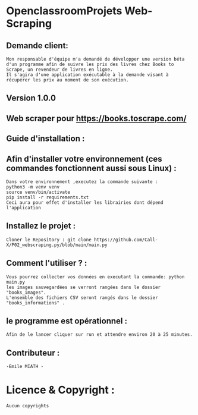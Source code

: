 
# OpenclassroomProjets Web-Scraping


## Demande client:
```
Mon responsable d'équipe m'a demandé de développer une version béta d'un programme afin de suivre les prix des livres chez Books to Scrape, un revendeur de livres en ligne.
Il s'agira d'une application exécutable à la demande visant à récupérer les prix au moment de son exécution.
```

## Version 1.0.0

## Web scraper pour https://books.toscrape.com/

## Guide d'installation  :

## Afin d'installer votre environnement (ces commandes fonctionnent aussi sous Linux) :
```
Dans votre environnement ,executez la commande suivante : 
python3 -m venv venv
source venv/bin/activate
pip install -r requirements.txt
Ceci aura pour effet d'installer les librairies dont dépend l'application
```
## Installez le projet :
```
Cloner le Repository : git clone https://github.com/Call-X/P02_webscraping.py/blob/main/main.py
```
## Comment l'utiliser ? :
```
Vous pourrez collecter vos données en executant la commande: python main.py 
les images sauvegardées se verront rangées dans le dossier "books_images".
L'ensemble des fichiers CSV seront rangés dans le dossier "books_informations" .
```
## le programme est opérationnel :
```
Afin de le lancer cliquer sur run et attendre environ 20 à 25 minutes.
```
## Contributeur :
```
-Emile MIATH -
```
# Licence & Copyright :
```
Aucun copyrights
```

